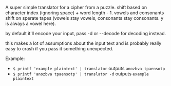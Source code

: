 A super simple translator for a cipher from a puzzle. shift based on character index (ignoring space) + word length - 1. vowels and consonants shift on sperate tapes (vowels stay vowels, consonants stay consonants. y is always a vowel here).

by default it'll encode your input, pass -d or --decode for decoding instead.

this makes a lot of assumptions about the input text and is probably really easy to crash if you pass it something unexpected.


Example:

- `$ printf 'example plaintext' | translator` outputs `anozbva tpaensotp`
- `$ printf 'anozbva tpaensotp' | translator -d` outputs `example plaintext`
